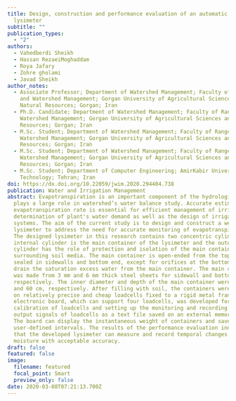 ```yaml
---
title: Design, construction and performance evaluation of an automatic weighing
  lysimeter
subtitle: ""
publication_types:
  - "2"
authors:
  - Vahedberdi Sheikh
  - Hassan RezaeiMoghaddam
  - Roya Jafary
  - Zohre gholami
  - Javad Sheikh
author_notes:
  - Associate Professor; Department of Watershed Management; Faculty of Range
    and Watershed Management; Gorgan University of Agricultural Sciences and
    Natural Resources; Gorgan; Iran
  - Ph.D. Candidate; Department of Watershed Management; Faculty of Range and
    Watershed Management; Gorgan University of Agricultural Sciences and Natural
    Resources; Gorgan; Iran
  - M.Sc. Student; Department of Watershed Management; Faculty of Range and
    Watershed Management; Gorgan University of Agricultural Sciences and Natural
    Resources; Gorgan; Iran
  - M.Sc. Student; Department of Watershed Management; Faculty of Range and
    Watershed Management; Gorgan University of Agricultural Sciences and Natural
    Resources; Gorgan; Iran
  - M.Sc. Student; Department of Computer Engineering; AmirKabir University of
    Technology; Tehran; Iran
doi: https://dx.doi.org/10.22059/jwim.2020.294404.738
publication: Water and Irrigation Management
abstract: Evapotranspiration is an important component of the hydrologic cycle
  plays a large role in watershed’s water balance study. Accurate estimation of
  evapotranspiration rate is essential for efficient management of irrigation,
  determination of plant's water demand as well as the design of irrigation
  systems. The aim of the current study is to design and construct a weighing
  lysimeter to address the need for accurate monitoring of evapotranspiration.
  The designed lysimeter in this research contains two concentric cylinders. The
  internal cylinder is the main container of the lysimeter and the outer
  cylinder has the role of protection and isolation of the main container from
  surrounding soil media. The main container is open-ended from the top but
  sealed in sidewalls and bottom end, except for orifices at the bottom end to
  drain the saturation excess water from the main container. The main container
  was made from 3 mm and 6 mm thick steel sheets for sidewall and bottom,
  respectively. The inner diameter and depth of the main container were 45 cm
  and 60 cm, respectively. After filling with soil, the containers were loaded
  on relatively precise and cheap loadcells fixed to a rigid metal framework. An
  electronic board, which can support four loadcells, was developed for
  calibration of loadcells and setting up the monitoring and recording the
  output signals of loadcells as a text file saved on an external memory card.
  The board can display the instantaneous weight of containers and save them at
  user-defined intervals. The results of the performance evaluation indicated
  that the developed lysimeter can measure and record temporal changes of soil
  moisture with acceptable accuracy.
draft: false
featured: false
image:
  filename: featured
  focal_point: Smart
  preview_only: false
date: 2020-03-08T07:21:13.700Z
---
```

